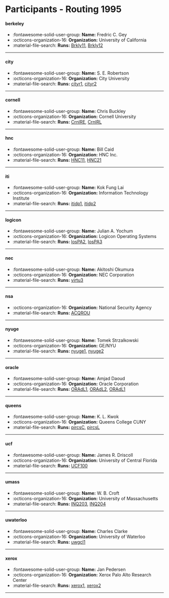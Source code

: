 # Participants - Routing 1995 

#### berkeley
 - :fontawesome-solid-user-group: **Name:** Fredric C. Gey
 - :octicons-organization-16: **Organization:** University of California
 - :material-file-search: **Runs:** [Brkly11](./runs.md#brkly11), [Brkly12](./runs.md#brkly12) 

---
#### city
 - :fontawesome-solid-user-group: **Name:** S. E. Robertson
 - :octicons-organization-16: **Organization:** City University
 - :material-file-search: **Runs:** [cityr1](./runs.md#cityr1), [cityr2](./runs.md#cityr2) 

---
#### cornell
 - :fontawesome-solid-user-group: **Name:** Chris Buckley
 - :octicons-organization-16: **Organization:** Cornell University
 - :material-file-search: **Runs:** [CrnlRE](./runs.md#crnlre), [CrnlRL](./runs.md#crnlrl) 

---
#### hnc
 - :fontawesome-solid-user-group: **Name:** Bill Caid
 - :octicons-organization-16: **Organization:** HNC Inc. 
 - :material-file-search: **Runs:** [HNC11](./runs.md#hnc11), [HNC21](./runs.md#hnc21) 

---
#### iti
 - :fontawesome-solid-user-group: **Name:** Kok Fung Lai
 - :octicons-organization-16: **Organization:** Information Technology Institute
 - :material-file-search: **Runs:** [itidp1](./runs.md#itidp1), [itidp2](./runs.md#itidp2) 

---
#### logicon
 - :fontawesome-solid-user-group: **Name:** Julian A. Yochum
 - :octicons-organization-16: **Organization:** Logicon Operating Systems 
 - :material-file-search: **Runs:** [losPA2](./runs.md#lospa2), [losPA3](./runs.md#lospa3) 

---
#### nec
 - :fontawesome-solid-user-group: **Name:** Akitoshi Okumura
 - :octicons-organization-16: **Organization:** NEC Corporation
 - :material-file-search: **Runs:** [virtu3](./runs.md#virtu3) 

---
#### nsa
 - :octicons-organization-16: **Organization:** National Security Agency
 - :material-file-search: **Runs:** [ACQROU](./runs.md#acqrou) 

---
#### nyuge
 - :fontawesome-solid-user-group: **Name:** Tomek Strzalkowski
 - :octicons-organization-16: **Organization:** GE/NYU
 - :material-file-search: **Runs:** [nyuge1](./runs.md#nyuge1), [nyuge2](./runs.md#nyuge2) 

---
#### oracle
 - :fontawesome-solid-user-group: **Name:** Amjad Daoud
 - :octicons-organization-16: **Organization:** Oracle Corporation 
 - :material-file-search: **Runs:** [ORAdL1](./runs.md#oradl1), [ORAdL2](./runs.md#oradl2), [ORAdL1](./runs.md#oradl1) 

---
#### queens
 - :fontawesome-solid-user-group: **Name:** K. L. Kwok
 - :octicons-organization-16: **Organization:** Queens College CUNY 
 - :material-file-search: **Runs:** [pircsC](./runs.md#pircsc), [pircsL](./runs.md#pircsl) 

---
#### ucf
 - :fontawesome-solid-user-group: **Name:** James R. Driscoll
 - :octicons-organization-16: **Organization:** University of Central Florida
 - :material-file-search: **Runs:** [UCF100](./runs.md#ucf100) 

---
#### umass
 - :fontawesome-solid-user-group: **Name:** W. B. Croft
 - :octicons-organization-16: **Organization:** University of Massachusetts
 - :material-file-search: **Runs:** [INQ203](./runs.md#inq203), [INQ204](./runs.md#inq204) 

---
#### uwaterloo
 - :fontawesome-solid-user-group: **Name:** Charles Clarke
 - :octicons-organization-16: **Organization:** University of Waterloo 
 - :material-file-search: **Runs:** [uwgcl1](./runs.md#uwgcl1) 

---
#### xerox
 - :fontawesome-solid-user-group: **Name:** Jan Pedersen
 - :octicons-organization-16: **Organization:** Xerox Palo Alto Research Center
 - :material-file-search: **Runs:** [xerox1](./runs.md#xerox1), [xerox2](./runs.md#xerox2) 

---
